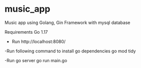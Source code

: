 # music_app
Music app using Golang, Gin Framework with mysql database

Requirements
Go 1.17

- Run
 http://localhost:8080/

-Run following command to install go dependencies
    go mod tidy

-Run go server
 go run main.go
